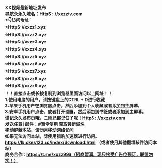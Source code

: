 <strong>XX视频最新地址发布</strong><br />
<strong>导航永永久域名：HttpS : //xxzztv.com</strong><br />
<strong>⭐️👇访问地址：</strong><br />
<strong>⭐HttpS://xxzz1.xyz</strong><br />
<strong>⭐HttpS://xxzz2.xyz</strong><br />
<strong>⭐HttpS://xxzz3.xyz</strong><br />
<strong>⭐HttpS://xxzz4.xyz</strong><br />
<strong>⭐HttpS://xxzz5.xyz</strong><br />
<strong>⭐HttpS://xxzz6.xyz</strong><br />
<strong>⭐HttpS://xxzz7.xyz</strong><br />
<strong>⭐HttpS://xxzz8.xyz</strong><br />
<strong>⭐HttpS://xxzz9.xyz</strong><br />
<strong>！️！️直接点击或长按复制到浏览器里面访问以上网址！️！️</strong><br />
<strong>1.使用电脑的用户，请按键盘上的CTRL + D进行收藏</strong><br />
<strong>2.苹果手机用户在浏览器点击，然后添加到个人收藏或者添加到主屏幕。</strong><br />
<strong>3.安卓手机用户点击，或者打开设置，然后添加到书签或者添加到主屏幕。</strong><br />
<strong>谨记永久发布页哦，二师兄都记住了呢！HttpS : //xxzztv.com</strong><br />
<strong>发送任意📧邮件：#暂停使用 获取最新域名</strong><br />
<strong>移动屏蔽本站，请勿用移动网络访问</strong><br />
<strong>如果无法访问本站，请使用猎豹加速器进行访问。https://lb.ckes123.cc/index/download.html （或者使用其他翻墙软件访问本站）</strong><br />
<strong>商务合作：https://t.me/xxzz996（招商暂满，现只接受广告位预订，联盟勿扰！）</strong><br />
<br />
